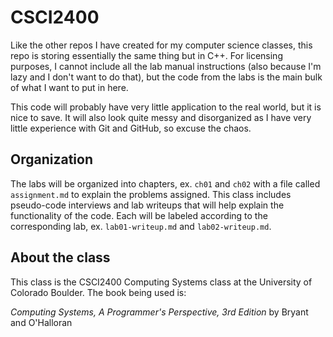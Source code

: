 # CSCI2400

Like the other repos I have created for my computer science classes, this repo is storing essentially the same thing but in C++. For licensing purposes, I cannot include all the lab manual instructions (also because I'm lazy and I don't want to do that), but the code from the labs is the main bulk of what I want to put in here.

This code will probably have very little application to the real world, but it is nice to save. It will also look quite messy and disorganized as I have very little experience with Git and GitHub, so excuse the chaos.

## Organization

The labs will be organized into chapters, ex. `ch01` and `ch02` with a file called `assignment.md` to explain the problems assigned. This class includes pseudo-code interviews and lab writeups that will help explain the functionality of the code. Each will be labeled according to the corresponding lab, ex. `lab01-writeup.md` and `lab02-writeup.md`.


## About the class

This class is the CSCI2400 Computing Systems class at the University of Colorado Boulder. The book being used is:

*Computing Systems, A Programmer's Perspective, 3rd Edition* by Bryant and O'Halloran
